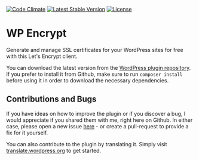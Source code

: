 [![Code Climate](https://codeclimate.com/github/felixarntz/wp-encrypt/badges/gpa.svg)](https://codeclimate.com/github/felixarntz/wp-encrypt)
[![Latest Stable Version](https://poser.pugx.org/felixarntz/wp-encrypt/version)](https://packagist.org/packages/felixarntz/wp-encrypt)
[![License](https://poser.pugx.org/felixarntz/wp-encrypt/license)](https://packagist.org/packages/felixarntz/wp-encrypt)

WP Encrypt
==========

Generate and manage SSL certificates for your WordPress sites for free with this Let's Encrypt client.

You can download the latest version from the [WordPress plugin repository](http://wordpress.org/plugins/wp-encrypt/). If you prefer to install it from Github, make sure to run `composer install` before using it in order to download the necessary dependencies.

Contributions and Bugs
----------------------

If you have ideas on how to improve the plugin or if you discover a bug, I would appreciate if you shared them with me, right here on Github. In either case, please open a new issue [here](https://github.com/felixarntz/wp-encrypt/issues/new) - or create a pull-request to provide a fix for it yourself.

You can also contribute to the plugin by translating it. Simply visit [translate.wordpress.org](https://translate.wordpress.org/projects/wp-plugins/wp-encrypt) to get started.
